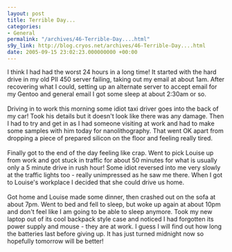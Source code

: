 ```yaml
---
layout: post
title: Terrible Day...
categories:
- General
permalink: "/archives/46-Terrible-Day....html"
s9y_link: http://blog.cryos.net/archives/46-Terrible-Day....html
date: 2005-09-15 23:02:23.000000000 +00:00
---
```

I think I had had the worst 24 hours in a long time! It started with the hard drive in my old PII 450 server failing, taking out my email at about 1am. After recovering what I could, setting up an alternate server to accept email for my Gentoo and general email I got some sleep at about 2:30am or so.<br />
<br />
Driving in to work this morning some idiot taxi driver goes into the back of my car! Took his details but it doesn't look like there was any damage. Then I had to try and get in as I had someone visiting at work and had to make some samples with him today for nanolithography. That went OK apart from dropping a piece of prepared silicon on the floor and feeling really tired.<br />
<br />
Finally got to the end of the day feeling like crap. Went to pick Louise up from work and got stuck in traffic for about 50 minutes for what is usually only a 5 minute drive in rush hour! Some idiot reversed into me very slowly at the traffic lights too - really unimpressed as he saw me there. When I got to Louise's workplace I decided that she could drive us home.<br />
<br />
Got home and Louise made some dinner, then crashed out on the sofa at about 7pm. Went to bed and fell to sleep, but woke up again at about 10pm and don't feel like I am going to be able to sleep anymore. Took my new laptop out of its cool backpack style case and noticed I had forgotten its power supply and mouse - they are at work. I guess I will find out how long the batteries last before giving up. It has just turned midnight now so hopefully tomorrow will be better!
